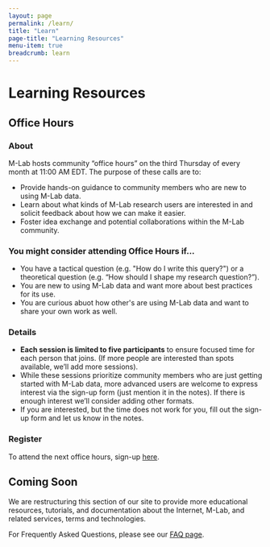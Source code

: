 ```yaml
---
layout: page
permalink: /learn/
title: "Learn"
page-title: "Learning Resources"
menu-item: true
breadcrumb: learn
---
```


# Learning Resources


## Office Hours
### About
M-Lab hosts community “office hours” on the third Thursday of every month at 11:00 AM EDT. The purpose of these calls are to:

* Provide hands-on guidance to community members who are new to using M-Lab data.
* Learn about what kinds of M-Lab research users are interested in and solicit feedback about how we can make it easier.
* Foster idea exchange and potential collaborations within the M-Lab community.


### You might consider attending Office Hours if...
* You have a tactical question (e.g. "How do I write this query?") or a theoretical question (e.g. “How should I shape my research question?”).
* You are new to using M-Lab data and want more about best practices for its use. 
* You are curious abuot how other's are using M-Lab data and want to share your own work as well. 

### Details
* **Each session is limited to five participants** to ensure focused time for each person that joins. (If more people are interested than spots available, we’ll add more sessions).
* While these sessions prioritize community members who are just getting started with M-Lab data, more advanced users are welcome to express interest via the sign-up form (just mention it in the notes). If there is enough interest we’ll consider adding other formats.
* If you are interested, but the time does not work for you, fill out the sign-up form and let us know in the notes. 

### Register
To attend the next office hours, sign-up [here](https://docs.google.com/forms/d/e/1FAIpQLSdIBk55Jmc0lT0v0X0o-qX4t0rUrK6DZFAb0lxUU51yWwx0MQ/viewform?usp=sf_link).


## Coming Soon 
We are restructuring this section of our site to provide more educational resources, tutorials, and documentation about the Internet, M-Lab, and related services, terms and technologies.

For Frequently Asked Questions, please see our [FAQ page](https://www.measurementlab.net/frequently-asked-questions/). 
